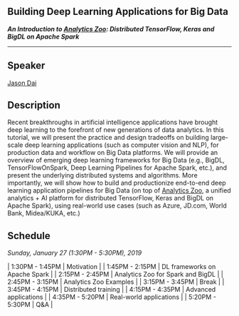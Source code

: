 ## Building Deep Learning Applications for Big Data
**_An Introduction to [Analytics Zoo](https://github.com/intel-analytics/analytics-zoo): Distributed TensorFlow, Keras and BigDL on Apache Spark_**

___

## Speaker
[Jason Dai](https://www.linkedin.com/in/jasondai/)

## Description
Recent breakthroughs in artificial intelligence applications have brought deep learning to the forefront of new generations of data analytics. In this tutorial, we will present the practice and design tradeoffs on building large-scale deep learning applications (such as computer vision and NLP), for production data and workflow on Big Data platforms. We will provide an overview of emerging deep learning frameworks for Big Data (e.g., BigDL, TensorFlowOnSpark, Deep Learning Pipelines for Apache Spark, etc.), and present the underlying distributed systems and algorithms. More importantly, we will show how to build and productionize end-to-end deep learning application pipelines for Big Data (on top of [Analytics Zoo](https://github.com/intel-analytics/analytics-zoo), a unified analytics + AI platform for distributed TensorFlow, Keras and BigDL on Apache Spark), using real-world use cases (such as Azure, JD.com, World Bank, Midea/KUKA, etc.)

## Schedule
_Sunday, January 27 (1:30PM - 5:30PM), 2019_

| 1:30PM - 1:45PM | Motivation |
| 1:45PM - 2:15PM | DL frameworks on Apache Spark |
| 2:15PM - 2:45PM | Analytics Zoo for Spark and BigDL |
| 2:45PM - 3:15PM | Analytics Zoo Examples |
| 3:15PM - 3:45PM | Break |
| 3:45PM - 4:15PM | Distributed training |
| 4:15PM - 4:35PM | Advanced applications |
| 4:35PM - 5:20PM | Real-world applications |
| 5:20PM - 5:30PM | Q&A |
